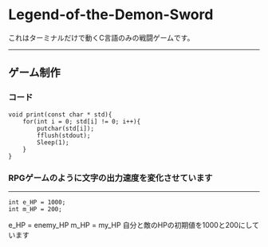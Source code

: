 # Legend-of-the-Demon-Sword

これはターミナルだけで動くC言語のみの戦闘ゲームです。

---

## ゲーム制作

### コード
```
void print(const char * std){
    for(int i = 0; std[i] != 0; i++){
        putchar(std[i]);
        fflush(stdout);
        Sleep(1);
    }
}
```
### RPGゲームのように文字の出力速度を変化させています
---
```
int e_HP = 1000;
int m_HP = 200;
```
e_HP = enemy_HP
m_HP = my_HP
自分と敵のHPの初期値を1000と200にしています
